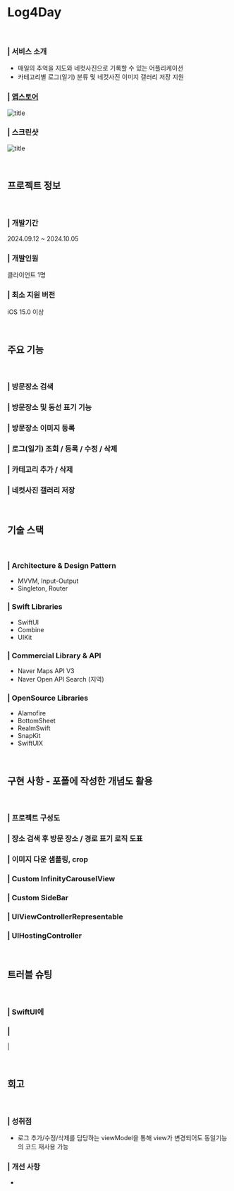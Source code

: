 

# Log4Day

<br>

### | 서비스 소개

- 매일의 추억을 지도와 네컷사진으로 기록할 수 있는 어플리케이션
- 카테고리별 로그(일기) 분류 및 네컷사진 이미지 갤러리 저장 지원


### | [앱스토어](http://apps.apple.com/kr/app/log4day-%EB%84%A4-%EC%BB%B7-%EC%82%AC%EC%A7%84-%EC%86%8D-%EC%98%A4%EB%8A%98-%ED%95%98%EB%A3%A8/id6736357381)   

![title](http://img.notionusercontent.com/s3/prod-files-secure%2Fda5d8819-a24c-4673-97de-9c024056b4fb%2F9015a9b2-34fe-48f1-89b4-35414dfa4c5f%2FappstoreScreenshot.jpeg/size/w=20?exp=1728302975&sig=CPCz5aFIJU8E73PUcqkSnbZq9XXggRPGhjeEW6XWBoU)   

### | 스크린샷
![title](https://img.notionusercontent.com/s3/prod-files-secure%2Fda5d8819-a24c-4673-97de-9c024056b4fb%2Ff91599ec-de89-4dcc-9ca1-e0b551d7972b%2FApple_iPhone_11_Pro_Max_Screenshot_All.png/size/w=2000?exp=1728301394&sig=IYB76JLQ3GUW423d5HMC1o5s82A3XxlCKwTCYfrRwNw)   

<br>


프로젝트 정보
-
<br>

### | 개발기간 
 2024.09.12 ~ 2024.10.05 

### | 개발인원
클라이언트 1명

### | 최소 지원 버전
iOS 15.0 이상

<br>


주요 기능
-

<br>

### | 방문장소 검색

### | 방문장소 및 동선 표기 기능

### | 방문장소 이미지 등록

### | 로그(일기) 조회 / 등록 / 수정 / 삭제

### | 카테고리 추가 / 삭제

### | 네컷사진 갤러리 저장


<br>

기술 스택
- 

<br>

### | Architecture & Design Pattern

* MVVM, Input-Output
* Singleton, Router

### | Swift Libraries

* SwiftUI
* Combine
* UIKit

### | Commercial Library & API
* Naver Maps API V3
* Naver Open API Search (지역)

### | OpenSource Libraries

* Alamofire
* BottomSheet
* RealmSwift
* SnapKit
* SwiftUIX


<br>

구현 사항 - 포폴에 작성한 개념도 활용
-

<br>

### | 프로젝트 구성도 

### | 장소 검색 후 방문 장소 / 경로 표기 로직 도표

### | 이미지 다운 샘플링, crop

### | Custom InfinityCarouselView

### | Custom SideBar

### | UIViewControllerRepresentable

### | UIHostingController

<br>

트러블 슈팅
-

<br>

 ### | SwiftUI에
 
 ### | 

| 

<br>



회고
-

<br>

### | 성취점
* 로그 추가/수정/삭제를 담당하는 viewModel을 통해 view가 변경되어도 동일기능의 코드 재사용 가능 


### | 개선 사항
* 

<br>
